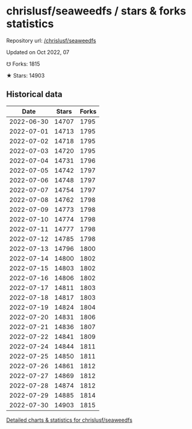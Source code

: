 # chrislusf/seaweedfs / stars & forks statistics

Repository url: [/chrislusf/seaweedfs](https://github.com/chrislusf/seaweedfs)

Updated on Oct 2022, 07

☋ Forks: 1815

★ Stars: 14903

## Historical data
| Date | Stars | Forks |
|------|-------|-------|
| 2022-06-30 | 14707 | 1795 | 
| 2022-07-01 | 14713 | 1795 | 
| 2022-07-02 | 14718 | 1795 | 
| 2022-07-03 | 14720 | 1795 | 
| 2022-07-04 | 14731 | 1796 | 
| 2022-07-05 | 14742 | 1797 | 
| 2022-07-06 | 14748 | 1797 | 
| 2022-07-07 | 14754 | 1797 | 
| 2022-07-08 | 14762 | 1798 | 
| 2022-07-09 | 14773 | 1798 | 
| 2022-07-10 | 14774 | 1798 | 
| 2022-07-11 | 14777 | 1798 | 
| 2022-07-12 | 14785 | 1798 | 
| 2022-07-13 | 14796 | 1800 | 
| 2022-07-14 | 14800 | 1802 | 
| 2022-07-15 | 14803 | 1802 | 
| 2022-07-16 | 14806 | 1802 | 
| 2022-07-17 | 14811 | 1803 | 
| 2022-07-18 | 14817 | 1803 | 
| 2022-07-19 | 14824 | 1804 | 
| 2022-07-20 | 14831 | 1806 | 
| 2022-07-21 | 14836 | 1807 | 
| 2022-07-22 | 14841 | 1809 | 
| 2022-07-24 | 14844 | 1811 | 
| 2022-07-25 | 14850 | 1811 | 
| 2022-07-26 | 14861 | 1812 | 
| 2022-07-27 | 14869 | 1812 | 
| 2022-07-28 | 14874 | 1812 | 
| 2022-07-29 | 14885 | 1814 | 
| 2022-07-30 | 14903 | 1815 | 


[Detailed charts & statistics for chrislusf/seaweedfs](https://reviewgithub.com/rep/chrislusf/seaweedfs)

